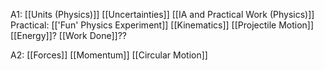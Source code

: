 A1:
[[Units (Physics)]]
[[Uncertainties]]
[[IA and Practical Work (Physics)]]
Practical: [['Fun' Physics Experiment]]
[[Kinematics]]
[[Projectile Motion]]
[[Energy]]?
[[Work Done]]??

A2:
[[Forces]]
[[Momentum]]
[[Circular Motion]]






